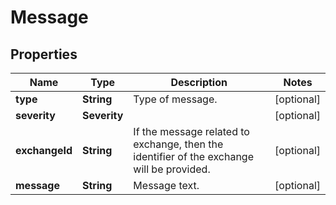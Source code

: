 

# Message

## Properties

Name | Type | Description | Notes
------------ | ------------- | ------------- | -------------
**type** | **String** | Type of message. |  [optional]
**severity** | **Severity** |  |  [optional]
**exchangeId** | **String** | If the message related to exchange, then the identifier of the exchange will be provided. |  [optional]
**message** | **String** | Message text. |  [optional]



